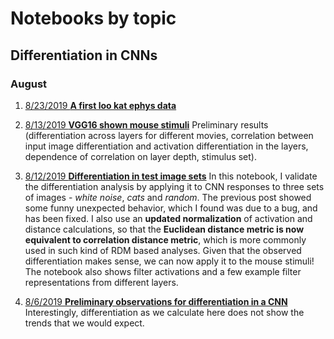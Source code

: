 # Notebooks by topic

## Differentiation in CNNs

### August

1. [8/23/2019 **A first loo kat ephys data**](pages/ephys_1/1_Basics.md)

1. [8/13/2019 **VGG16 shown mouse stimuli**](pages/VGG16_mouse_stimuli/VGG16_mouse_stimuli.md)
   Preliminary results (differentiation across layers for different movies, correlation between input image differentiation and activation differentiation in the layers, dependence of correlation on layer depth, stimulus set).

1. [8/12/2019 **Differentiation in test image sets**](pages/VGG16_understand_differentiation/VGG16_understand_differentiation.md)
   In this notebook, I validate the differentiation analysis by applying it to CNN responses to three sets of images - _white noise_, _cats_ and _random_. The previous post showed some funny unexpected behavior, which I found was due to a bug, and has been fixed. I also use an **updated normalization** of activation and distance calculations, so that the **Euclidean distance metric is now equivalent to correlation distance metric**, which is more commonly used in such kind of RDM based analyses. Given that the observed differentiation makes sense, we can now apply it to the mouse stimuli! The notebook also shows filter activations and a few example filter representations from different layers.

1. [8/6/2019 **Preliminary observations for differentiation in a CNN**](pages/VGG16_Differentiation_original/VGG16_Differentiation_original.md)
   Interestingly, differentiation as we calculate here does not show the trends that we would expect.
